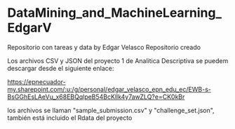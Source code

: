 # DataMining_and_MachineLearning_EdgarV
Repositorio con tareas y data by Edgar Velasco
Repositorio creado

Los archivos CSV y JSON del proyecto 1  de Analitica Descriptiva se puedem descargar desde el siguiente enlace:

https://epnecuador-my.sharepoint.com/:u:/g/personal/edgar_velasco_epn_edu_ec/EWB-s-BsGGhEsLAeVu_x68EBQqlpeB54BcKllk4y7awZLQ?e=CK0kBr

los archivos se llaman "sample_submission.csv" y "challenge_set.json", también está incluido el Rdata del proyecto 

